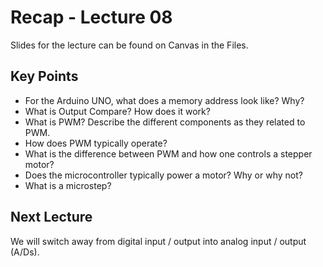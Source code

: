# Recap - Lecture 08

Slides for the lecture can be found on Canvas in the Files.

## Key Points

* For the Arduino UNO, what does a memory address look like? Why?
* What is Output Compare? How does it work?
* What is PWM?  Describe the different components as they related to PWM.  
* How does PWM typically operate? 
* What is the difference between PWM and how one controls a stepper motor?
* Does the microcontroller typically power a motor? Why or why not?
* What is a microstep?

## Next Lecture

We will switch away from digital input / output into analog input / output (A/Ds).  

